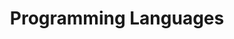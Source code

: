 ---
title: "Programming Languages"
description: "Understand the source"
tags:
  - Programming
weight: 11
---